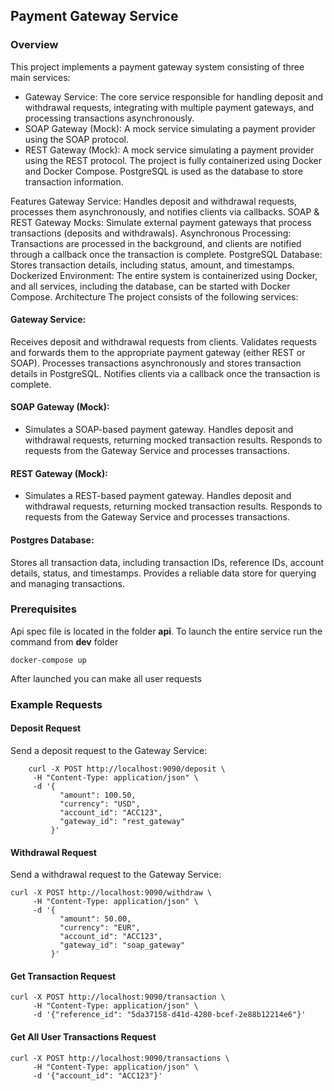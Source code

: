 ## Payment Gateway Service
### Overview
This project implements a payment gateway system consisting of three main services:

- Gateway Service: The core service responsible for handling deposit and withdrawal requests, integrating with multiple payment gateways, and processing transactions asynchronously.
- SOAP Gateway (Mock): A mock service simulating a payment provider using the SOAP protocol.
- REST Gateway (Mock): A mock service simulating a payment provider using the REST protocol.
The project is fully containerized using Docker and Docker Compose. PostgreSQL is used as the database to store transaction information.

Features
Gateway Service: Handles deposit and withdrawal requests, processes them asynchronously, and notifies clients via callbacks.
SOAP & REST Gateway Mocks: Simulate external payment gateways that process transactions (deposits and withdrawals).
Asynchronous Processing: Transactions are processed in the background, and clients are notified through a callback once the transaction is complete.
PostgreSQL Database: Stores transaction details, including status, amount, and timestamps.
Dockerized Environment: The entire system is containerized using Docker, and all services, including the database, can be started with Docker Compose.
Architecture
The project consists of the following services:

#### Gateway Service:
Receives deposit and withdrawal requests from clients.
Validates requests and forwards them to the appropriate payment gateway (either REST or SOAP).
Processes transactions asynchronously and stores transaction details in PostgreSQL.
Notifies clients via a callback once the transaction is complete.

#### SOAP Gateway (Mock):
- Simulates a SOAP-based payment gateway.
Handles deposit and withdrawal requests, returning mocked transaction results.
Responds to requests from the Gateway Service and processes transactions.

#### REST Gateway (Mock):
- Simulates a REST-based payment gateway.
Handles deposit and withdrawal requests, returning mocked transaction results.
Responds to requests from the Gateway Service and processes transactions.

#### Postgres Database:
Stores all transaction data, including transaction IDs, reference IDs, account details, status, and timestamps.
Provides a reliable data store for querying and managing transactions.


### Prerequisites
Api spec file is located in the folder **api**. 
To launch the entire service run the command from **dev** folder
```
docker-compose up
```
After launched you can make all user requests

### Example Requests
#### Deposit Request
Send a deposit request to the Gateway Service:
```
    curl -X POST http://localhost:9090/deposit \
     -H "Content-Type: application/json" \
     -d '{
           "amount": 100.50,
           "currency": "USD",
           "account_id": "ACC123",
           "gateway_id": "rest_gateway"
         }'
```

#### Withdrawal Request
Send a withdrawal request to the Gateway Service:

```
curl -X POST http://localhost:9090/withdraw \
     -H "Content-Type: application/json" \
     -d '{
           "amount": 50.00,
           "currency": "EUR",
           "account_id": "ACC123",
           "gateway_id": "soap_gateway"
         }'
```

#### Get Transaction Request
```
curl -X POST http://localhost:9090/transaction \
     -H "Content-Type: application/json" \
     -d '{"reference_id": "5da37158-d41d-4280-bcef-2e88b12214e6"}'
```

#### Get All User Transactions Request
```
curl -X POST http://localhost:9090/transactions \
     -H "Content-Type: application/json" \
     -d '{"account_id": "ACC123"}'
```
